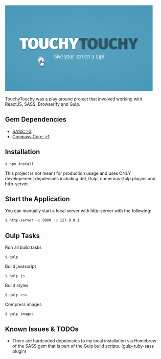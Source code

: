![alt tag](touchytouchy-preview.jpg)

TouchyTouchy was a play around project that involved working with ReactJS, SASS, Browserify and Gulp.

## Gem Dependencies
- [SASS: >3](https://rubygems.org/gems/sass/versions/3.4.13)
- [Compass Core: >1](https://rubygems.org/gems/compass-core/versions/1.0.3)

## Installation

```sh
$ npm install
```

This project is not meant for production usage and uses ONLY developement depdencies including del, Gulp, numerous Gulp plugins and http-server.

## Start the Application

You can manually start a local server with http-server with the following:
```sh
$ http-server -p 8080 -a 127.0.0.1
```

## Gulp Tasks

Run all build tasks
```sh
$ gulp
```

Build javascript
```sh
$ gulp js
```

Build styles
```sh
$ gulp css
```

Compress images
```sh
$ gulp images
```

## Known Issues & TODOs
- There are hardcoded depdencies to my local installation via Homebrew of the SASS gem that is part of the Gulp build scripts. (gulp-ruby-sass plugin)

[Dan DiGangi]:http://dandigangi.me/